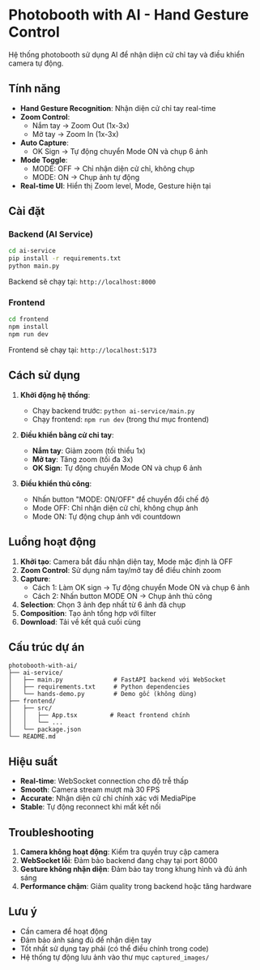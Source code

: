 # Photobooth with AI - Hand Gesture Control

Hệ thống photobooth sử dụng AI để nhận diện cử chỉ tay và điều khiển camera tự động.

## Tính năng

- **Hand Gesture Recognition**: Nhận diện cử chỉ tay real-time
- **Zoom Control**: 
  - Nắm tay → Zoom Out (1x-3x)
  - Mở tay → Zoom In (1x-3x)
- **Auto Capture**: 
  - OK Sign → Tự động chuyển Mode ON và chụp 6 ảnh
- **Mode Toggle**: 
  - MODE: OFF → Chỉ nhận diện cử chỉ, không chụp
  - MODE: ON → Chụp ảnh tự động
- **Real-time UI**: Hiển thị Zoom level, Mode, Gesture hiện tại

## Cài đặt

### Backend (AI Service)

```bash
cd ai-service
pip install -r requirements.txt
python main.py
```

Backend sẽ chạy tại: `http://localhost:8000`

### Frontend

```bash
cd frontend
npm install
npm run dev
```

Frontend sẽ chạy tại: `http://localhost:5173`

## Cách sử dụng

1. **Khởi động hệ thống**:
   - Chạy backend trước: `python ai-service/main.py`
   - Chạy frontend: `npm run dev` (trong thư mục frontend)

2. **Điều khiển bằng cử chỉ tay**:
   - **Nắm tay**: Giảm zoom (tối thiểu 1x)
   - **Mở tay**: Tăng zoom (tối đa 3x)
   - **OK Sign**: Tự động chuyển Mode ON và chụp 6 ảnh

3. **Điều khiển thủ công**:
   - Nhấn button "MODE: ON/OFF" để chuyển đổi chế độ
   - Mode OFF: Chỉ nhận diện cử chỉ, không chụp ảnh
   - Mode ON: Tự động chụp ảnh với countdown

## Luồng hoạt động

1. **Khởi tạo**: Camera bắt đầu nhận diện tay, Mode mặc định là OFF
2. **Zoom Control**: Sử dụng nắm tay/mở tay để điều chỉnh zoom
3. **Capture**: 
   - Cách 1: Làm OK sign → Tự động chuyển Mode ON và chụp 6 ảnh
   - Cách 2: Nhấn button MODE ON → Chụp ảnh thủ công
4. **Selection**: Chọn 3 ảnh đẹp nhất từ 6 ảnh đã chụp
5. **Composition**: Tạo ảnh tổng hợp với filter
6. **Download**: Tải về kết quả cuối cùng

## Cấu trúc dự án

```
photobooth-with-ai/
├── ai-service/
│   ├── main.py              # FastAPI backend với WebSocket
│   ├── requirements.txt     # Python dependencies
│   └── hands-demo.py        # Demo gốc (không dùng)
├── frontend/
│   ├── src/
│   │   ├── App.tsx         # React frontend chính
│   │   └── ...
│   └── package.json
└── README.md
```

## Hiệu suất

- **Real-time**: WebSocket connection cho độ trễ thấp
- **Smooth**: Camera stream mượt mà 30 FPS
- **Accurate**: Nhận diện cử chỉ chính xác với MediaPipe
- **Stable**: Tự động reconnect khi mất kết nối

## Troubleshooting

1. **Camera không hoạt động**: Kiểm tra quyền truy cập camera
2. **WebSocket lỗi**: Đảm bảo backend đang chạy tại port 8000
3. **Gesture không nhận diện**: Đảm bảo tay trong khung hình và đủ ánh sáng
4. **Performance chậm**: Giảm quality trong backend hoặc tăng hardware

## Lưu ý

- Cần camera để hoạt động
- Đảm bảo ánh sáng đủ để nhận diện tay
- Tốt nhất sử dụng tay phải (có thể điều chỉnh trong code)
- Hệ thống tự động lưu ảnh vào thư mục `captured_images/`